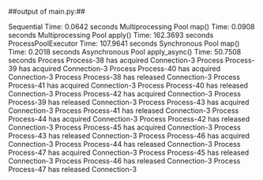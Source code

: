 ##output of main.py:##

Sequential Time: 0.0642 seconds
Multiprocessing Pool map() Time: 0.0908 seconds
Multiprocessing Pool apply() Time: 162.3693 seconds
ProcessPoolExecutor Time: 107.9641 seconds
Synchronous Pool map() Time: 0.2018 seconds
Asynchronous Pool apply_async() Time: 50.7508 seconds
Process Process-38 has acquired Connection-3
Process Process-39 has acquired Connection-3
Process Process-40 has acquired Connection-3
Process Process-38 has released Connection-3
Process Process-41 has acquired Connection-3
Process Process-40 has released Connection-3
Process Process-42 has acquired Connection-3
Process Process-39 has released Connection-3
Process Process-43 has acquired Connection-3
Process Process-41 has released Connection-3
Process Process-44 has acquired Connection-3
Process Process-42 has released Connection-3
Process Process-45 has acquired Connection-3
Process Process-43 has released Connection-3
Process Process-46 has acquired Connection-3
Process Process-44 has released Connection-3
Process Process-47 has acquired Connection-3
Process Process-45 has released Connection-3
Process Process-46 has released Connection-3
Process Process-47 has released Connection-3
